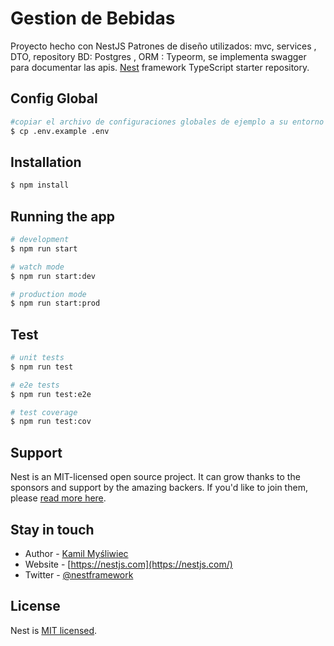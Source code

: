 
# Gestion de Bebidas
Proyecto hecho con NestJS
Patrones de diseño utilizados: mvc, services , DTO, repository
BD: Postgres , ORM : Typeorm, 
se implementa swagger para documentar las apis.
[Nest](https://github.com/nestjs/nest) framework TypeScript starter repository.

## Config Global

```bash
#copiar el archivo de configuraciones globales de ejemplo a su entorno local
$ cp .env.example .env
```

## Installation

```bash
$ npm install
```

## Running the app

```bash
# development
$ npm run start

# watch mode
$ npm run start:dev

# production mode
$ npm run start:prod
```

## Test

```bash
# unit tests
$ npm run test

# e2e tests
$ npm run test:e2e

# test coverage
$ npm run test:cov
```

## Support

Nest is an MIT-licensed open source project. It can grow thanks to the sponsors and support by the amazing backers. If you'd like to join them, please [read more here](https://docs.nestjs.com/support).

## Stay in touch

- Author - [Kamil Myśliwiec](https://kamilmysliwiec.com)
- Website - [https://nestjs.com](https://nestjs.com/)
- Twitter - [@nestframework](https://twitter.com/nestframework)

## License

Nest is [MIT licensed](LICENSE).
